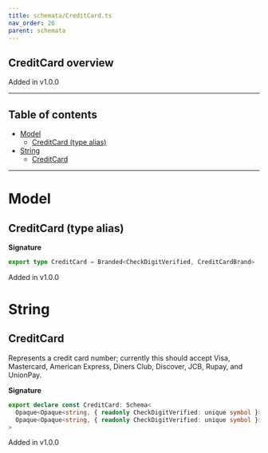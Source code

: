 ```yaml
---
title: schemata/CreditCard.ts
nav_order: 26
parent: schemata
---
```


## CreditCard overview

Added in v1.0.0

---

<h2 class="text-delta">Table of contents</h2>

- [Model](#model)
  - [CreditCard (type alias)](#creditcard-type-alias)
- [String](#string)
  - [CreditCard](#creditcard)

---

# Model

## CreditCard (type alias)

**Signature**

```ts
export type CreditCard = Branded<CheckDigitVerified, CreditCardBrand>
```

Added in v1.0.0

# String

## CreditCard

Represents a credit card number; currently this should accept Visa, Mastercard,
American Express, Diners Club, Discover, JCB, Rupay, and UnionPay.

**Signature**

```ts
export declare const CreditCard: Schema<
  Opaque<Opaque<string, { readonly CheckDigitVerified: unique symbol }>, CreditCardBrand>,
  Opaque<Opaque<string, { readonly CheckDigitVerified: unique symbol }>, CreditCardBrand>
>
```

Added in v1.0.0
